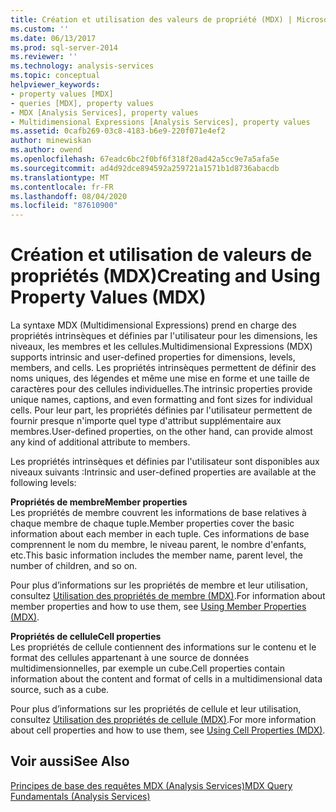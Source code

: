 ```yaml
---
title: Création et utilisation des valeurs de propriété (MDX) | Microsoft Docs
ms.custom: ''
ms.date: 06/13/2017
ms.prod: sql-server-2014
ms.reviewer: ''
ms.technology: analysis-services
ms.topic: conceptual
helpviewer_keywords:
- property values [MDX]
- queries [MDX], property values
- MDX [Analysis Services], property values
- Multidimensional Expressions [Analysis Services], property values
ms.assetid: 0cafb269-03c8-4183-b6e9-220f071e4ef2
author: minewiskan
ms.author: owend
ms.openlocfilehash: 67eadc6bc2f0bf6f318f20ad42a5cc9e7a5afa5e
ms.sourcegitcommit: ad4d92dce894592a259721a1571b1d8736abacdb
ms.translationtype: MT
ms.contentlocale: fr-FR
ms.lasthandoff: 08/04/2020
ms.locfileid: "87610900"
---
```

# <a name="creating-and-using-property-values-mdx"></a><span data-ttu-id="39e31-102">Création et utilisation de valeurs de propriétés (MDX)</span><span class="sxs-lookup"><span data-stu-id="39e31-102">Creating and Using Property Values (MDX)</span></span>
  <span data-ttu-id="39e31-103">La syntaxe MDX (Multidimensional Expressions) prend en charge des propriétés intrinsèques et définies par l'utilisateur pour les dimensions, les niveaux, les membres et les cellules.</span><span class="sxs-lookup"><span data-stu-id="39e31-103">Multidimensional Expressions (MDX) supports intrinsic and user-defined properties for dimensions, levels, members, and cells.</span></span> <span data-ttu-id="39e31-104">Les propriétés intrinsèques permettent de définir des noms uniques, des légendes et même une mise en forme et une taille de caractères pour des cellules individuelles.</span><span class="sxs-lookup"><span data-stu-id="39e31-104">The intrinsic properties provide unique names, captions, and even formatting and font sizes for individual cells.</span></span> <span data-ttu-id="39e31-105">Pour leur part, les propriétés définies par l'utilisateur permettent de fournir presque n'importe quel type d'attribut supplémentaire aux membres.</span><span class="sxs-lookup"><span data-stu-id="39e31-105">User-defined properties, on the other hand, can provide almost any kind of additional attribute to members.</span></span>  
  
 <span data-ttu-id="39e31-106">Les propriétés intrinsèques et définies par l'utilisateur sont disponibles aux niveaux suivants :</span><span class="sxs-lookup"><span data-stu-id="39e31-106">Intrinsic and user-defined properties are available at the following levels:</span></span>  
  
 <span data-ttu-id="39e31-107">**Propriétés de membre**</span><span class="sxs-lookup"><span data-stu-id="39e31-107">**Member properties**</span></span>  
 <span data-ttu-id="39e31-108">Les propriétés de membre couvrent les informations de base relatives à chaque membre de chaque tuple.</span><span class="sxs-lookup"><span data-stu-id="39e31-108">Member properties cover the basic information about each member in each tuple.</span></span> <span data-ttu-id="39e31-109">Ces informations de base comprennent le nom du membre, le niveau parent, le nombre d'enfants, etc.</span><span class="sxs-lookup"><span data-stu-id="39e31-109">This basic information includes the member name, parent level, the number of children, and so on.</span></span>  
  
 <span data-ttu-id="39e31-110">Pour plus d’informations sur les propriétés de membre et leur utilisation, consultez [Utilisation des propriétés de membre &#40;MDX&#41;](multidimensional-models/mdx/mdx-member-properties.md).</span><span class="sxs-lookup"><span data-stu-id="39e31-110">For information about member properties and how to use them, see [Using Member Properties &#40;MDX&#41;](multidimensional-models/mdx/mdx-member-properties.md).</span></span>  
  
 <span data-ttu-id="39e31-111">**Propriétés de cellule**</span><span class="sxs-lookup"><span data-stu-id="39e31-111">**Cell properties**</span></span>  
 <span data-ttu-id="39e31-112">Les propriétés de cellule contiennent des informations sur le contenu et le format des cellules appartenant à une source de données multidimensionnelles, par exemple un cube.</span><span class="sxs-lookup"><span data-stu-id="39e31-112">Cell properties contain information about the content and format of cells in a multidimensional data source, such as a cube.</span></span>  
  
 <span data-ttu-id="39e31-113">Pour plus d’informations sur les propriétés de cellule et leur utilisation, consultez [Utilisation des propriétés de cellule &#40;MDX&#41;](multidimensional-models/mdx/mdx-cell-properties-using-cell-properties.md).</span><span class="sxs-lookup"><span data-stu-id="39e31-113">For more information about cell properties and how to use them, see [Using Cell Properties &#40;MDX&#41;](multidimensional-models/mdx/mdx-cell-properties-using-cell-properties.md).</span></span>  
  
## <a name="see-also"></a><span data-ttu-id="39e31-114">Voir aussi</span><span class="sxs-lookup"><span data-stu-id="39e31-114">See Also</span></span>  
 [<span data-ttu-id="39e31-115">Principes de base des requêtes MDX &#40;Analysis Services&#41;</span><span class="sxs-lookup"><span data-stu-id="39e31-115">MDX Query Fundamentals &#40;Analysis Services&#41;</span></span>](multidimensional-models/mdx/mdx-query-fundamentals-analysis-services.md)  
  
  
